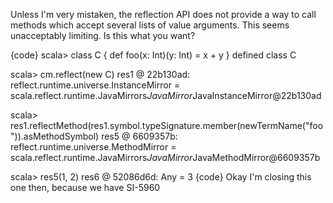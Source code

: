 Unless I'm very mistaken, the reflection API does not provide a way to call methods which accept several lists of value arguments. This seems unacceptably limiting.
Is this what you want?

{code}
scala> class C { def foo(x: Int)(y: Int) = x + y }
defined class C

scala> cm.reflect(new C)
res1 @ 22b130ad: reflect.runtime.universe.InstanceMirror = scala.reflect.runtime.JavaMirrors$JavaMirror$JavaInstanceMirror@22b130ad

scala> res1.reflectMethod(res1.symbol.typeSignature.member(newTermName("foo")).asMethodSymbol)
res5 @ 6609357b: reflect.runtime.universe.MethodMirror = scala.reflect.runtime.JavaMirrors$JavaMirror$JavaMethodMirror@6609357b

scala> res5(1, 2)
res6 @ 52086d6d: Any = 3
{code}
Okay I'm closing this one then, because we have SI-5960

